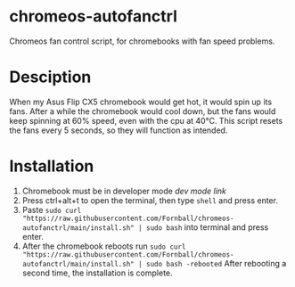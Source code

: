 # chromeos-autofanctrl
Chromeos fan control script, for chromebooks with fan speed problems.
# Desciption
When my Asus Flip CX5 chromebook would get hot, it would spin up its fans. After a while the chromebook would cool down, but the fans would keep spinning at 60% speed, even with the cpu at 40°C. 
This script resets the fans every 5 seconds, so they will function as intended. 
# Installation
1. Chromebook must be in developer mode *dev mode link*
2. Press ctrl+alt+t to open the terminal, then type ```shell``` and press enter.
3. Paste ```sudo curl "https://raw.githubusercontent.com/Fornball/chromeos-autofanctrl/main/install.sh" | sudo bash``` into terminal and press enter.
4. After the chromebook reboots run ```sudo curl "https://raw.githubusercontent.com/Fornball/chromeos-autofanctrl/main/install.sh" | sudo bash -rebooted```
After rebooting a second time, the installation is complete.
